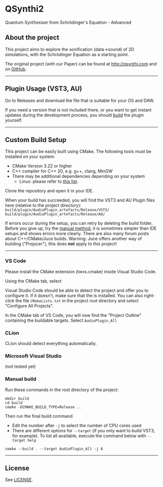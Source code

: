 # QSynthi2
Quantum Synthesiser from Schrödinger's Equation - Advanced

## About the project

This project aims to explore the sonification (data→sound) of 2D simulations,
with the Schrödinger Equation as a starting point.

The original project (with our Paper) can be found at http://qsynthi.com 
and on [GitHub](https://github.com/arth3mis/qsynthi).

---

## Plugin Usage (VST3, AU)

Go to Releases and download the file that is suitable for your
OS and DAW.

If you need a version that is not included there, or you want to
get instant updates during the development process, 
you should [build](#custom-build-setup) the plugin yourself.

---

## Custom Build Setup

This project can be easily built using CMake.
The following tools must be installed on your system:
- CMake Version 3.22 or higher
- C++ compiler for C++ 20, e.g. g++, clang, MinGW
- There may be additional dependencies depending on your system
  - Linux: please refer to [this list](https://github.com/juce-framework/JUCE/blob/master/docs/Linux%20Dependencies.md).

Clone the repository and open it in your IDE.

When your build has succeeded, you will find the VST3 and AU Plugin files here (relative to the project directory):
``build/plugin/AudioPlugin_artefacts/Release/VST3/``
``build/plugin/AudioPlugin_artefacts/Release/AU/``

If errors occur during the setup, you can retry by deleting the build folder.
Before you give up, try the [manual method](#manual-build), it is sometimes simpler than IDE setups
and shows errors more clearly.
There are also many forum posts about C++/CMake/Juce builds. Warning: Juce offers
another way of building ("Projucer"), this does **not** apply to this project!

---

### VS Code
Please install the CMake extension (twxs.cmake) inside Visual Studio Code.

Using the CMake tab, select 

Visual Studio Code should be able to detect the project and
offer you to configure it. If it doesn't, make sure that the  is installed.
You can also right-click the file ``CMakeLists.txt`` in the project root directory and select "Configure All Projects".

In the CMake tab of VS Code, you will now find the "Project Outline" containing
the buildable targets. Select ``AudioPlugin_All``

### CLion

CLion should detect everything automatically.

### Microsoft Visual Studio

(not tested yet)

### Manual build
Run these commands in the root directory of the project:
```
mkdir build
cd build
cmake -DCMAKE_BUILD_TYPE=Release ..
```
Then run the final build command.
- Edit the number after ``-j`` to select the number of CPU cores used
- There are different options for ``--target`` (if you only want to build VST3, for example). 
  To list all available, execute the command below with ``--target help``
```
cmake --build . --target AudioPlugin_All -j 8
```

---

## License
See [LICENSE](LICENSE).

